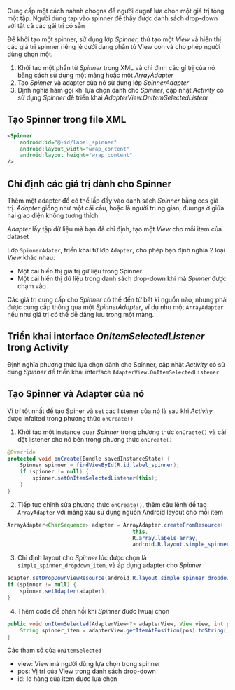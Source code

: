 Cung cấp một cách nahnh chogns để người dugnf lựa chọn một giá trị tỏng một tập. Người dùng tap vào spinner để thấy được danh sách drop-down với tất cả các gái trị có sẵn

Để khởi tạo một spinner, sử dụng lớp *Spinner*, thứ tạo một *View* và hiển thị các giá trị spinner riêng lẻ dưới dạng phần tử View con và cho phép người dùng chọn một.
1. Khởi tạo một phần từ *Spinner* trong XML và chỉ định các gí trị của nó bằng cách sử dụng một mảng hoặc một *ArrayAdapter*
2. Tạo *Spinner* và adapter của nó sử dụng lớp *SpinnerAdapter*
3. Định nghĩa hàm gọi khi lựa chọn dành cho *Spinner*, cập nhật *Activity* có sử dụng *Spinner* để triển khai *AdapterView.OnItemSelectedListenr*

## Tạo Spinner trong file XML
```xml
<Spinner
	android:id="@+id/label_spinner"
	android:layout_width="wrap_content"
	android:layout_height="wrap_content"
/>
```

## Chỉ định các giá trị dành cho Spinner
Thêm một adapter để có thể lấp đầy vào danh sách *Spinner* bằng ccs giá trị. *Adapter* giống như một cái cầu, hoặc là người trung gian, đưungs ở giữa hai giao diện không tương thích. 

*Adapter* lấy tập dữ liệu mà bạn đã chỉ định, tạo một *View* cho mỗi item của dataset

Lớp `SpinnerAdater`, triển khai từ lớp `Adapter`, cho phép bạn định nghĩa 2 loại *View* khác nhau:
- Một cái hiển thị giá trị gữ liệu trong Spinner
- Một cái hiển thị dữ liệu trong danh sách drop-down khi mà *Spinner* được chạm vào

Các giá trị cung cấp cho *Spinner* có thể đến từ bất kì nguồn nào, nhưng phải được cung cấp thông qua một *SpinnerAdapter*, ví dụ như một `ArrayAdapter` nếu như giá trị có thể dễ dàng lưu trong một mảng. 

## Triển khai interface *OnItemSelectedListener* trong Activity
Định nghĩa phương thức lựa chọn dành cho Spinner, cập nhật *Activity* có sử dụng *Spinner* để triển khai interface `AdapterView.OnItemSelectedListener`

## Tạo Spinner và Adapter của nó
Vị trí tốt nhất để tạo Spiner và set các listener của nó  là sau khi *Activity* được infalted trong phương thức `onCreate()`
1. Khởi tạo một instance cuar *Spinner* trong phương thức `onCraete()` và cài đặt listener cho nó bên trong phương thức `onCreate()`
```java
@Override
protected void onCreate(Bundle savedInstanceState) {
	Spinner spinner = findViewById(R.id.label_spinner);
	if (spinner != null) {
		spinner.setOnItemSelectedListener(this);
	}
}
```

2. Tiếp tục chỉnh sửa phương thức `onCreate()`, thêm câu lệnh để tạo `ArrayAdapter` với mảng xâu sử dụng nguồn Android layout cho mỗi item
```java
ArrayAdapter<CharSequence> adapter = ArrayAdapter.createFromResource(
										this, 
										R.array.labels_array, 
										android.R.layout.simple_spinner_item);
```

3. Chỉ định layout cho *Spinner* lúc được chọn là `simple_spinner_dropdown_item`, và áp dụng adapter cho *Spinner*
```java
adapter.setDropDownViewResource(android.R.layout.simple_spinner_dropdown_item);
if (spinner != null) {
	spinner.setAdapter(adapter);
}
```

4. Thêm code để phản hồi khi *Spinner* được lwuaj chọn
```java
public void onItemSelected(AdapterView<?> adapterView, View view, int pos, long id) {
	String spinner_item = adapterView.getItemAtPosition(pos).toString();
}
```

Các tham số của `onItemSelected`
- view:  View mà người dùng lựa chọn trong spinner
- pos: Vị trí của View trong danh sách drop-down
- id: Id hàng của item được lựa chọn
